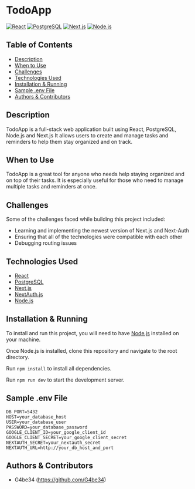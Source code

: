 

# TodoApp

[![React](https://a11ybadges.com/badge?logo=react)](https://reactjs.org/)
[![PostgreSQL](https://a11ybadges.com/badge?logo=postgresql)](https://www.postgresql.org/)
[![Next.js](https://a11ybadges.com/badge?logo=nextdotjs)](https://nextjs.org/)
[![Node.js](https://a11ybadges.com/badge?logo=nodedotjs)](https://nodejs.org/en)

## Table of Contents

* [Description](#description)
* [When to Use](#when-to-use)
* [Challenges](#challenges)
* [Technologies Used](#technologies-used)
* [Installation & Running](#installation--running)
* [Sample .env File](#sample-env-file)
* [Authors & Contributors](#authors--contributors)

## Description

TodoApp is a full-stack web application built using React, PostgreSQL, Node.js and Next.js It allows users to create and manage tasks and reminders to help them stay organized and on track.

## When to Use

TodoApp is a great tool for anyone who needs help staying organized and on top of their tasks. It is especially useful for those who need to manage multiple tasks and reminders at once.

## Challenges

Some of the challenges faced while building this project included:

- Learning and implementing the newest version of Next.js and Next-Auth
- Ensuring that all of the technologies were compatible with each other
- Debugging routing issues

## Technologies Used

- [React](https://reactjs.org/)
- [PostgreSQL](https://www.postgresql.org/)
- [Next.js](https://nextjs.org/)
- [NextAuth.js](https://next-auth.js.org/)
- [Node.js](https://nodejs.org/en)

## Installation & Running

To install and run this project, you will need to have [Node.js](https://nodejs.org/en/) installed on your machine.

Once Node.js is installed, clone this repository and navigate to the root directory.

Run `npm install` to install all dependencies.

Run `npm run dev` to start the development server.

## Sample .env File

```
DB_PORT=5432
HOST=your_database_host
USER=your_database_user
PASSWORD=your_database_password
GOOGLE_CLIENT_ID=your_google_client_id
GOOGLE_CLIENT_SECRET=your_google_client_secret
NEXTAUTH_SECRET=your_nextauth_secret
NEXTAUTH_URL=http://your_db_host_and_port
```

## Authors & Contributors

- G4be34 (https://github.com/G4be34)
